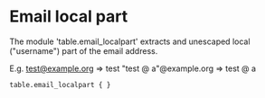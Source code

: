 # Email local part

The module 'table.email\_localpart' extracts and unescaped local ("username") part
of the email address.

E.g.
test@example.org => test
"test @ a"@example.org => test @ a

```
table.email_localpart { }
```
